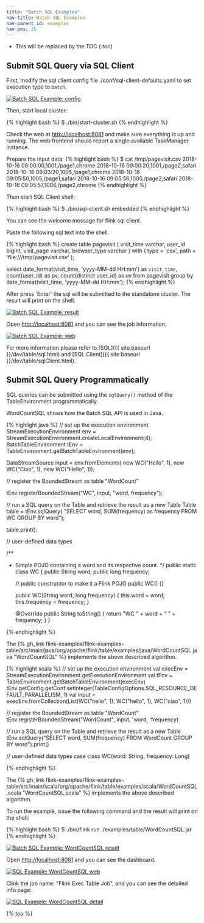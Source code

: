 ```yaml
---
title: "Batch SQL Examples"
nav-title: Batch SQL Examples
nav-parent_id: examples
nav-pos: 25
---
```

<!--
Licensed to the Apache Software Foundation (ASF) under one
or more contributor license agreements.  See the NOTICE file
distributed with this work for additional information
regarding copyright ownership.  The ASF licenses this file
to you under the Apache License, Version 2.0 (the
"License"); you may not use this file except in compliance
with the License.  You may obtain a copy of the License at

  http://www.apache.org/licenses/LICENSE-2.0

Unless required by applicable law or agreed to in writing,
software distributed under the License is distribuØted on an
"AS IS" BASIS, WITHOUT WARRANTIES OR CONDITIONS OF ANY
KIND, either express or implied.  See the License for the
specific language governing permissions and limitations
under the License.
-->

* This will be replaced by the TOC
{:toc}

## Submit SQL Query via SQL Client

First, modify the sql client config file ./conf/sql-client-defaults.yaml to set execution type to `batch`.

<a href="{{ site.baseurl }}/page/img/quickstart-example/batch-sqlclient-example-config.png" ><img class="img-responsive" src="{{ site.baseurl }}/page/img/quickstart-example/batch-sqlclient-example-config.png" alt="Batch SQL Example: config"/></a>

Then, start local cluster:

{% highlight bash %}
$ ./bin/start-cluster.sh
{% endhighlight %}

Check the web at [http://localhost:8081](http://localhost:8081) and make sure everything is up and running. The web frontend should report a single available TaskManager instance.

Prepare the input data:
{% highlight bash %}
$ cat /tmp/pagevisit.csv
2018-10-16 09:00:00,1001,/page1,chrome
2018-10-16 09:00:20,1001,/page2,safari
2018-10-16 09:03:20,1005,/page1,chrome
2018-10-16 09:05:50,1005,/page1,safari
2018-10-16 09:05:56,1005,/page2,safari
2018-10-16 09:05:57,1006,/page2,chrome
{% endhighlight %}

Then start SQL Client shell:

{% highlight bash %}
$ ./bin/sql-client.sh embedded
{% endhighlight %}

You can see the welcome message for flink sql client.

Paste the following sql text into the shell.

{% highlight bash %}
create table pagevisit (
    visit_time varchar,
    user_id bigint,
    visit_page varchar,
    browser_type varchar
) with (
    type = 'csv',
    path = 'file:///tmp/pagevisit.csv'
);

select 
  date_format(visit_time, 'yyyy-MM-dd HH:mm') as `visit_time`,
  count(user_id) as pv, 
  count(distinct user_id) as uv
from pagevisit
group by date_format(visit_time, 'yyyy-MM-dd HH:mm');
{% endhighlight %}

After press 'Enter' the sql will be submitted to the standalone cluster. The result will print on the shell.

<a href="{{ site.baseurl }}/page/img/quickstart-example/batch-sqlclient-example-result.png" ><img class="img-responsive" src="{{ site.baseurl }}/page/img/quickstart-example/batch-sqlclient-example-result.png" alt="Batch SQL Example: result"/></a>

Open [http://localhost:8081](http://localhost:8081) and you can see the job information.

<a href="{{ site.baseurl }}/page/img/quickstart-example/batch-sqlclient-example-result-web.png" ><img class="img-responsive" src="{{ site.baseurl }}/page/img/quickstart-example/batch-sqlclient-example-result-web.png" alt="Batch SQL Example: web"/></a>

For more information please refer to [SQL]({{ site.baseurl }}/dev/table/sql.html) and [SQL Client]({{ site.baseurl }}/dev/table/sqlClient.html).

## Submit SQL Query Programmatically
SQL queries can be submitted using the `sqlQuery()` method of the TableEnvironment programmatically. 

WordCountSQL shows how the Batch SQL API is used in Java.

<div class="codetabs" markdown="1">
<div data-lang="java" markdown="1">

{% highlight java %}
// set up the execution environment
StreamExecutionEnvironment env = StreamExecutionEnvironment.createLocalEnvironment(4);
BatchTableEnvironment tEnv = TableEnvironment.getBatchTableEnvironment(env);

DataStreamSource<WC> input = env.fromElements(
    new WC("Hello", 1),
    new WC("Ciao", 1),
    new WC("Hello", 1));

// register the BoundedStream as table "WordCount"

tEnv.registerBoundedStream("WC", input, "word, frequency");

// run a SQL query on the Table and retrieve the result as a new Table
Table table = tEnv.sqlQuery(
    "SELECT word, SUM(frequency) as frequency FROM WC GROUP BY word");

table.print();


// user-defined data types

/**
 * Simple POJO containing a word and its respective count.
 */
public static class WC {
    public String word;
    public long frequency;

    // public constructor to make it a Flink POJO
    public WC() {}

    public WC(String word, long frequency) {
        this.word = word;
        this.frequency = frequency;
    }

    @Override
    public String toString() {
        return "WC " + word + " " + frequency;
    }
}

{% endhighlight %}

The {% gh_link flink-examples/flink-examples-table/src/main/java/org/apache/flink/table/examples/java/WordCountSQL.java  "WordCountSQL" %} implements the above described algorithm.

</div>
<div data-lang="scala" markdown="1">

{% highlight scala %}
// set up the execution environment
val execEnv = StreamExecutionEnvironment.getExecutionEnvironment
val tEnv = TableEnvironment.getBatchTableEnvironment(execEnv)
tEnv.getConfig.getConf.setInteger(TableConfigOptions.SQL_RESOURCE_DEFAULT_PARALLELISM, 1)
val input = execEnv.fromCollection(List(WC("hello", 1), WC("hello", 1), WC("ciao", 1)))

// register the BoundedStream as table "WordCount"
tEnv.registerBoundedStream("WordCount", input, 'word, 'frequency)

// run a SQL query on the Table and retrieve the result as a new Table
tEnv.sqlQuery("SELECT word, SUM(frequency) FROM WordCount GROUP BY word").print()


// user-defined data types
case class WC(word: String, frequency: Long)
    
{% endhighlight %}

The {% gh_link flink-examples/flink-examples-table/src/main/scala/org/apache/flink/table/examples/scala/WordCountSQL.scala  "WordCountSQL.scala" %} implements the above described algorithm.

</div>
</div>

To run the example, issue the following command and the result will print on the shell:

{% highlight bash %}
$ ./bin/flink run ./examples/table/WordCountSQL.jar
{% endhighlight %}

<a href="{{ site.baseurl }}/page/img/quickstart-example/batch-sqlclient-example-programm-wordcount-run.png" ><img class="img-responsive" src="{{ site.baseurl }}/page/img/quickstart-example/batch-sqlclient-example-programm-wordcount-run.png" alt="Batch SQL Example: WordCountSQL result"/></a>

Open [http://localhost:8081](http://localhost:8081) and you can see the dashboard.

<a href="{{ site.baseurl }}/page/img/quickstart-example/batch-sqlclient-example-programm-wordcount-web.png" ><img class="img-responsive" src="{{ site.baseurl }}/page/img/quickstart-example/batch-sqlclient-example-programm-wordcount-web.png" alt="SQL Example: WordCountSQL web"/></a>

Clink the job name: "Flink Exec Table Job", and you can see the detailed info page:

<a href="{{ site.baseurl }}/page/img/quickstart-example/batch-sqlclient-example-programm-wordcount-web2.png" ><img class="img-responsive" src="{{ site.baseurl }}/page/img/quickstart-example/batch-sqlclient-example-programm-wordcount-web2.png" alt="SQL Example: WordCountSQL detail"/></a>

{% top %}
